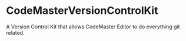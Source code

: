 # CodeMasterVersionControlKit
A Version Control Kit that allows CodeMaster Editor to do everything git related.
